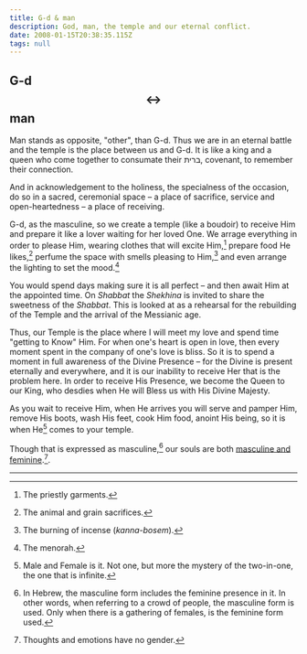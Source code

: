 ```yaml
---
title: G-d & man
description: God, man, the temple and our eternal conflict.
date: 2008-01-15T20:38:35.115Z
tags: null
---
```


## G-d $$\leftrightarrow$$ man

Man stands as opposite, "other", than G-d. Thus we are in an eternal battle and the temple is the place between us and G-d. It is like a king and a queen who come together to consumate their ברית, covenant, to remember their connection.

And in acknowledgement to the holiness, the specialness of the occasion, do so in a sacred, ceremonial space &ndash; a place of sacrifice, service and open-heartedness &ndash; a place of receiving.

G-d, as the masculine, so we create a temple (like a boudoir) to receive Him and prepare it like a lover waiting for her loved One. We arrage everything in order to please Him, wearing clothes that will excite Him,[^1] prepare food He likes,[^2] perfume the space with smells pleasing to Him,[^3] and even arrange the lighting to set the mood.[^4]

You would spend days making sure it is all perfect &ndash; and then await Him at the appointed time. On _Shabbat_ the _Shekhina_ is invited to share the sweetness of the _Shabbat_. This is looked at as a rehearsal for the rebuilding of the Temple and the arrival of the Messianic age.

Thus, our Temple is the place where I will meet my love and spend time "getting to Know" Him. For when one's heart is open in love, then every moment spent in the company of one's love is bliss. So it is to spend a moment in full awareness of the Divine Presence &ndash; for the Divine is present eternally and everywhere, and it is our inability to receive Her that is the problem here. In order to receive His Presence, we become the Queen to our King, who desdies when He will Bless us with His Divine Majesty.

As you wait to receive Him, when He arrives you will serve and pamper Him, remove His boots, wash His feet, cook Him food, anoint His being, so it is when He[^5] comes to your temple.

Though that is expressed as masculine,[^6] our souls are both [masculine and feminine](/posts/qkab/masc_fem/).[^7].

---

[^1]: The priestly garments.
[^2]: The animal and grain sacrifices.
[^3]: The burning of incense (_kanna-bosem_).
[^4]: The menorah.
[^5]: Male and Female is it. Not one, but more the mystery of the two-in-one, the one that is infinite.
[^6]: In Hebrew, the masculine form includes the feminine presence in it. In other words, when referring to a crowd of people, the masculine form is used. Only when there is a gathering of females, is the feminine form used.
[^7]: Thoughts and emotions have no gender.
